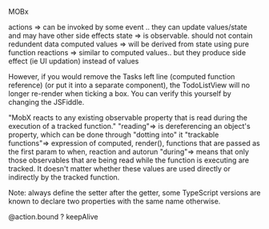 MOBx

actions => can be invoked by some event .. they can update values/state and may have other side effects
state => is observable. should not contain redundent data
computed values => will be derived from state using pure function
reactions => similar to computed values.. but they produce side effect (ie UI updation) instead of values

However, if you would remove the Tasks left line (computed function reference) (or put it into a separate component), the TodoListView will no longer re-render when ticking a box. You can verify this yourself by changing the JSFiddle.

"MobX reacts to any existing observable property that is read during the execution of a tracked function."
"reading"=> is dereferencing an object's property, which can be done through "dotting into" it
"trackable functions"=> expression of computed, render(), functions that are passed as the first param to when, reaction and autorun
"during"=> means that only those observables that are being read while the function is executing are tracked. It doesn't matter whether these values are used directly or indirectly by the tracked function.

Note: always define the setter after the getter, some TypeScript versions are known to declare two properties with the same name otherwise.

@action.bound ?
keepAlive

